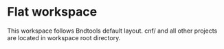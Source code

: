 # Flat workspace

This workspace follows Bndtools default layout. cnf/ and all other projects are located in workspace root directory.